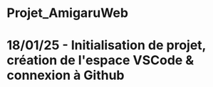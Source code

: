 # Projet_AmigaruWeb

# 18/01/25 - Initialisation de projet, création de l'espace VSCode & connexion à Github